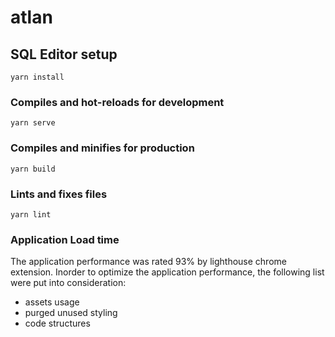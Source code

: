 # atlan

## SQL Editor setup
```
yarn install
```

### Compiles and hot-reloads for development
```
yarn serve
```

### Compiles and minifies for production
```
yarn build
```

### Lints and fixes files
```
yarn lint
```

### Application Load time
The application performance was rated 93% by lighthouse chrome extension.
Inorder to optimize the application performance, the following list were put into consideration:
- assets usage
- purged unused styling
- code structures
